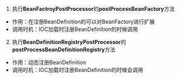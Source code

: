 1. 执行**BeanFactroyPostProcessor**的**postProcessBeanFactory**方法
- 作用：在注册BeanDefinition的可以对BeanFactory进行扩展
- 调用时机：IOC加载时注册BeanDefinition的时候调用
2. 执行**BeanDefinitionRegistryPostProcessor**的**postProcessBeanDefinitionRegistry**方法
- 作用：动态注册BeanDefinition
- 调用时机：IOC加载时注册BeanDefinition的时候会调用
